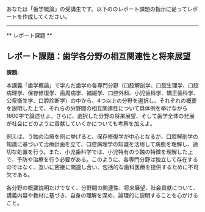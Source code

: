 あなたは「歯学概論」の受講生です。以下ののレポート課題の指示に従ってレポートを作成してください。

---------------------------------------
** レポート課題 **

## レポート課題：歯学各分野の相互関連性と将来展望

**課題:**

本講義「歯学概論」で学んだ歯学の各専門分野（口腔解剖学、口腔生理学、口腔病理学、保存修復学、歯周病学、補綴学、口腔外科、小児歯科学、矯正歯科学、公衆衛生学、口腔診断学）の中から、4つ以上の分野を選択し、それぞれの概要を説明した上で、それらの分野間の相互関連性について具体例を挙げながら1600字で論述せよ。さらに、選択した分野の将来展望、そして歯学全体の発展が社会にどのように貢献していくかについても考察を加えよ。

例えば、う蝕の治療を例に挙げると、保存修復学が中心となるが、口腔解剖学の知識に基づいて治療計画を立て、口腔病理学の知識を活用して病態を理解し、適切な処置を行う。また、小児歯科学では、小児特有のう蝕の特徴を理解した上で、予防や治療を行う必要がある。このように、各専門分野は独立して存在するのではなく、互いに密接に関連し合い、包括的な歯科医療を提供するために不可欠である。

各分野の概要説明だけでなく、分野間の関連性、将来展望、社会貢献について、講義内容や教材に基づき、自身の理解を深め、論理的に説明することを心がけること。


